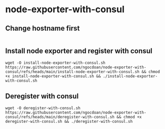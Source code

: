 # node-exporter-with-consul

## Change hostname first
```read -p "Enter new hostname: " NEW_HOSTNAME && sudo hostnamectl set-hostname "$NEW_HOSTNAME" && echo "Hostname changed to $NEW_HOSTNAME" && echo "Current hostname is: $(hostname)"
```
## Install node exporter and register with consul
```
wget -O install-node-exporter-with-consul.sh https://raw.githubusercontent.com/ngocdoan/node-exporter-with-consul/refs/heads/main/install-node-exporter-with-consul.sh && chmod +x install-node-exporter-with-consul.sh && ./install-node-exporter-with-consul.sh
```
## Deregister with consul
```
wget -O deregister-with-consul.sh https://raw.githubusercontent.com/ngocdoan/node-exporter-with-consul/refs/heads/main/deregister-with-consul.sh && chmod +x deregister-with-consul.sh && ./deregister-with-consul.sh
```
